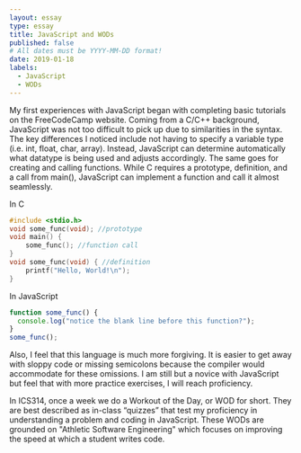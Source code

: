 ```yaml
---
layout: essay
type: essay
title: JavaScript and WODs
published: false
# All dates must be YYYY-MM-DD format!
date: 2019-01-18
labels:
  - JavaScript
  - WODs
---
```

 
My first experiences with JavaScript began with completing basic tutorials on the FreeCodeCamp website. Coming from a C/C++ background, JavaScript was not too difficult to pick up due to similarities in the syntax. The key differences I noticed include not having to specify a variable type (i.e. int, float, char, array). Instead, JavaScript can determine automatically what datatype is being used and adjusts accordingly. The same goes for creating and calling functions. While C requires a prototype, definition, and a call from main(), JavaScript can implement a function and call it almost seamlessly. 

In C
```c
#include <stdio.h> 
void some_func(void); //prototype 
void main() { 
    some_func(); //function call 
} 
void some_func(void) { //definition 
    printf("Hello, World!\n"); 
} 
```

In JavaScript
```js
function some_func() {
  console.log("notice the blank line before this function?");
}
some_func();
```

Also, I feel that this language is much more forgiving. It is easier to get away with sloppy code or missing semicolons because the compiler would accommodate for these omissions. I am still but a novice with JavaScript but feel that with more practice exercises, I will reach proficiency. 

In ICS314, once a week we do a Workout of the Day, or WOD for short. They are best described as in-class “quizzes” that test my proficiency in understanding a problem and coding in JavaScript. These WODs are grounded on "Athletic Software Engineering" which focuses on improving the speed at which a student writes code. 
